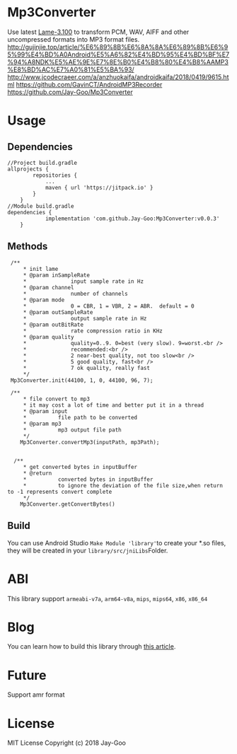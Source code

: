 # Mp3Converter
Use latest [Lame-3.100](http://lame.sourceforge.net/)  to transform PCM, WAV, AIFF and other uncompressed formats into MP3 format files.
http://gujinjie.top/article/%E6%89%8B%E6%8A%8A%E6%89%8B%E6%95%99%E4%BD%A0Android%E5%A6%82%E4%BD%95%E4%BD%BF%E7%94%A8NDK%E5%AE%9E%E7%8E%B0%E4%B8%80%E4%B8%AAMP3%E8%BD%AC%E7%A0%81%E5%BA%93/
http://www.jcodecraeer.com/a/anzhuokaifa/androidkaifa/2018/0419/9615.html
https://github.com/GavinCT/AndroidMP3Recorder
https://github.com/Jay-Goo/Mp3Converter
# Usage
## Dependencies

```
//Project build.gradle
allprojects {
		repositories {
			...
			maven { url 'https://jitpack.io' }
		}
	}
//Module build.gradle
dependencies {
	        implementation 'com.github.Jay-Goo:Mp3Converter:v0.0.3'
	}
```
## Methods

```
 /**
     * init lame
     * @param inSampleRate
     *              input sample rate in Hz
     * @param channel
     *              number of channels
     * @param mode
     *              0 = CBR, 1 = VBR, 2 = ABR.  default = 0
     * @param outSampleRate
     *              output sample rate in Hz
     * @param outBitRate
     *              rate compression ratio in KHz
     * @param quality
     *              quality=0..9. 0=best (very slow). 9=worst.<br />
     *              recommended:<br />
     *              2 near-best quality, not too slow<br />
     *              5 good quality, fast<br />
     *              7 ok quality, really fast
     */
 Mp3Converter.init(44100, 1, 0, 44100, 96, 7);

 /**
     * file convert to mp3
     * it may cost a lot of time and better put it in a thread
     * @param input
     *          file path to be converted
     * @param mp3
     *          mp3 output file path
     */
    Mp3Converter.convertMp3(inputPath, mp3Path);


  /**
     * get converted bytes in inputBuffer
     * @return
     *          converted bytes in inputBuffer
     *          to ignore the deviation of the file size,when return to -1 represents convert complete
     */
	Mp3Converter.getConvertBytes()
```
## Build
You can use Android Studio `Make Module 'library'`to create your *.so files, they will be created in your `library/src/jniLibs`Folder.

# ABI
This library support `armeabi-v7a`, `arm64-v8a`, `mips`, `mips64`, `x86`, `x86_64`

# Blog
You can learn how to build this library through [this article](https://gujinjie.top/2018/04/19/%E6%89%8B%E6%8A%8A%E6%89%8B%E6%95%99%E4%BD%A0Android%E5%A6%82%E4%BD%95%E4%BD%BF%E7%94%A8NDK%E5%AE%9E%E7%8E%B0%E4%B8%80%E4%B8%AAMP3%E8%BD%AC%E7%A0%81%E5%BA%93/).

# Future
Support amr format

# License
MIT License
Copyright (c) 2018 Jay-Goo
